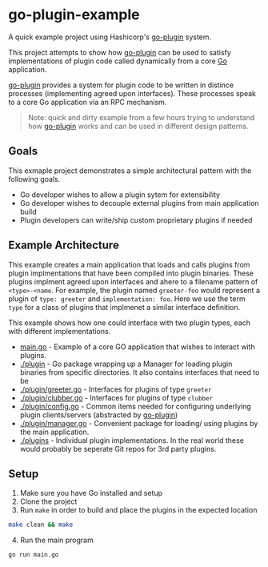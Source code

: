 # go-plugin-example

A quick example project using Hashicorp's 
[go-plugin](https://github.com/hashicorp/go-plugin) system.

This project attempts to show how 
[go-plugin](https://github.com/hashicorp/go-plugin) can be used to satisfy 
implementations of plugin code called dynamically from a core 
[Go](https://golang.org/) application.

[go-plugin](https://github.com/hashicorp/go-plugin) provides a system for plugin
code to be written in distince processes (implementing agreed upon interfaces).
These processes speak to a core Go application via an RPC mechanism.

> Note: quick and dirty example from a few hours trying to understand how
[go-plugin](https://github.com/hashicorp/go-plugin) works and can be used in 
different design patterns.

## Goals

This exmaple project demonstrates a simple architectural pattern with the
following goals.

* Go developer wishes to allow a plugin sytem for extensibility
* Go developer wishes to decouple external plugins from main application build
* Plugin developers can write/ship custom proprietary plugins if needed 

## Example Architecture

This example creates a main application that loads and calls plugins from 
plugin implmentations that have been compiled into plugin binaries.  These
plugins implment agreed upon interfaces and ahere to a filename pattern of
`<type>-<name`.  For example, the plugin named `greeter-foo` would represent 
a plugin of `type: greeter` and `implementation: foo`.  Here we use the term 
`type` for a class of plugins that implmenet a similar interface definition.

This example shows how one could interface with two plugin types, each with 
different implementations.

* [main.go](./main.go) - Example of a core GO application that wishes to
interact with plugins.
* [./plugin](./plugin) - Go package wrapping up a Manager for loading plugin 
binaries from specific directories.  It also contains interfaces that need to 
be 
* [./plugin/greeter.go](./plugin/greeter.go) - Interfaces for plugins of type 
`greeter`
* [./plugin/clubber.go](./plugin/greeter.go) - Interfaces for plugins of type
`clubber`
* [./plugin/config.go](./plugin/config.go) - Common items needed for configuring
underlying plugin clients/servers 
(abstracted by [go-plugin](https://github.com/hashicorp/go-plugin))
* [./plugin/manager.go](./plugin/manager.go) - Convenient package for loading/
using plugins by the main application.
* [./plugins](./plugins) - Individual plugin implementations.  In the real world
these would probably be seperate Git repos for 3rd party plugins.

## Setup

1) Make sure you have Go installed and setup
2) Clone the project 
3) Run `make` in order to build and place the plugins in the expected location
```bash
make clean && make
```
4) Run the main program
```bash
go run main.go
```